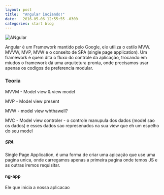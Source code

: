 ```yaml
---
layout: post
title:  "Angular inciando!"
date:   2016-05-06 12:55:55 -0300
categories: start blog
---
```

![ANgular](http://www.w3schools.com/angular/pic_angular.jpg)

Angular é um Framework mantido pelo Google, ele utiliza o estilo MVW. MVVW, MVP, MVW e o conseito de SPA (single page application).
Um framework é quem dita o fluxo do controle da aplicação, trocando em miudos o framework dá uma arquitetura pronta, onde precisamos usar apenas os codigos de preferencia modular.

### Teoria

MVVM - Model view & view model

MVP - Model view present

MVW - model view whthawell?

MVC - Model view controler - o controle manupula dos dados (model sao os dados)
e esses dados sao represenados na sua view que eh um espelho do seu model

##### SPA

Single Page Application, é uma forma de criar uma apicação que use uma pagina unica, onde
carregamos apenas a primeira pagina onde temos JS e as outras iremos requisitar.

#### ng-app

Ele que inicia a nossa aplicacao